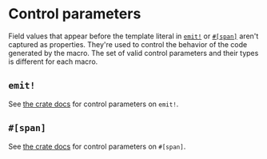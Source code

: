 # Control parameters

Field values that appear before the template literal in [`emit!`](https://docs.rs/emit/0.11.1/emit/macro.emit.html) or [`#[span]`](https://docs.rs/emit/0.11.1/emit/attr.span.html) aren't captured as properties. They're used to control the behavior of the code generated by the macro. The set of valid control parameters and their types is different for each macro.

## `emit!`

See [the crate docs](https://docs.rs/emit/0.11.1/emit/macro.emit.html#control-parameters) for control parameters on `emit!`.

## `#[span]`

See [the crate docs](https://docs.rs/emit/0.11.1/emit/attr.span.html#control-parameters) for control parameters on `#[span]`.
